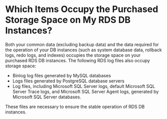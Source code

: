 # Which Items Occupy the Purchased Storage Space on My RDS DB Instances?<a name="rds_faq_0047"></a>

Both your common data \(excluding backup data\) and the data required for the operation of your DB instances \(such as system database data, rollback logs, redo logs, and indexes\) occupies the storage space on your purchased RDS DB instances. The following RDS log files also occupy storage space:

-   Binlog log files generated by MySQL databases
-   Logs files generated by PostgreSQL database servers
-   Log files, including Microsoft SQL Server logs, default Microsoft SQL Server Trace logs, and Microsoft SQL Server Agent logs, generated by Microsoft SQL Server databases.

These files are necessary to ensure the stable operation of RDS DB instances.

